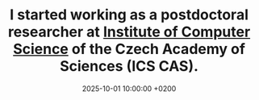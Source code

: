---
title: >-
    I started working as a postdoctoral researcher at  
    <a href="https://www.cs.cas.cz/en" target="_blank">Institute of Computer Science</a> 
    of the Czech Academy of Sciences (ICS CAS). 
date: 2025-10-01 10:00:00 +0200
---